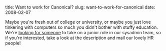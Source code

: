 title: Want to work for Canonical?
slug: want-to-work-for-canonical
date: 2008-02-07


Maybe you're fresh out of college or university, or maybe you just love tinkering with computers so much you didn't bother with stuffy education.
We're [looking for someone](http://www.ubuntu.com/employment#jdce) to take on a junior role in our sysadmin team, so if you're interested, take a look at the description and mail our lovely HR people!
